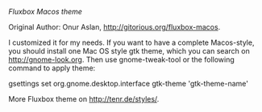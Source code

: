 *Fluxbox Macos theme*

Original Author: Onur Aslan, http://gitorious.org/fluxbox-macos.

I customized it for my needs. If you want to have a complete Macos-style, you should install one Mac OS style gtk theme, which you can search on http://gnome-look.org. Then use gnome-tweak-tool or the following command to apply theme:

   gsettings set org.gnome.desktop.interface gtk-theme 'gtk-theme-name'

More Fluxbox theme on http://tenr.de/styles/.
